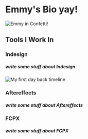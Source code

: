 # Emmy's Bio yay!
![Emmy in Confetti!](https://files.slack.com/files-pri/T0HTW3H0V-F013NHYP0M8/emmy_confetti.jpeg?pub_secret=4a4ca59258)
## Tools I Work In
### Indesign
##### write some stuff about Indesign
![My first day back timeline](https://files.slack.com/files-pri/T0HTW3H0V-F01414LGLD7/indesign_timeline.jpg?pub_secret=ce21a6731c)
### Aftereffects
##### write some stuff about Aftereffects
### FCPX
##### write some stuff about FCPX

